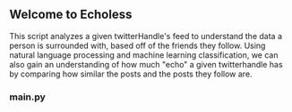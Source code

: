 ## Welcome to Echoless

This script analyzes a given twitterHandle's feed to understand the data a person is surrounded with, based off of the friends they follow. Using natural language processing and machine learning classification, we can also gain an understanding of how much "echo" a given twitterhandle has by comparing how similar the posts and the posts they follow are. 

### main.py
